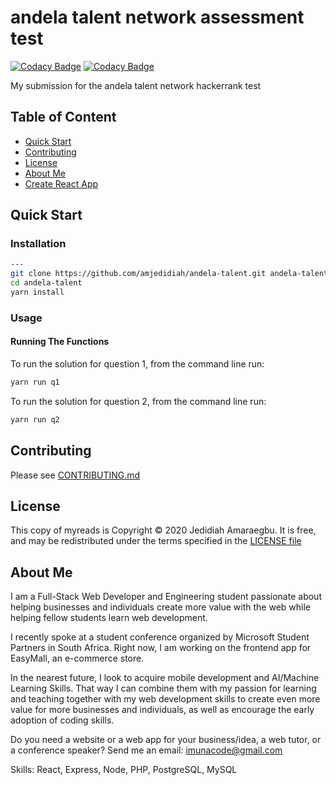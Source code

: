 # andela talent network assessment test

[![Codacy Badge](https://api.codacy.com/project/badge/Grade/a5715cbc897a4d41a8f5a144717d0a3f)](https://app.codacy.com/gh/amjedidiah/andela-talent?utm_source=github.com&utm_medium=referral&utm_content=amjedidiah/andela-talent&utm_campaign=Badge_Grade)
[![Codacy Badge](https://api.codacy.com/project/badge/Grade/5905f9a2b33f4824ac182d11a24ffd07)](https://app.codacy.com/gh/amjedidiah/myreads?utm_source=github.com&utm_medium=referral&utm_content=amjedidiah/myreads&utm_campaign=Badge_Grade)

My submission for the andela talent network hackerrank test

## Table of Content

- [Quick Start](#quick-start)
- [Contributing](#contributing)
- [License](#license)
- [About Me](#about-me)
- [Create React App](#create-react-app)

## Quick Start

### Installation

```bash
---
git clone https://github.com/amjedidiah/andela-talent.git andela-talent
cd andela-talent
yarn install
```

### Usage

#### Running The Functions

To run the solution for question 1, from the command line run:

```bash
yarn run q1
```

To run the solution for question 2, from the command line run:

```bash
yarn run q2
```

## Contributing

Please see [CONTRIBUTING.md](docs/CONTRIBUTING.md)

## License

This copy of myreads is Copyright © 2020 Jedidiah Amaraegbu. It is free, and may be redistributed under the terms specified in the [LICENSE file](LICENSE)

## About Me

I am a Full-Stack Web Developer and Engineering student passionate about helping businesses and individuals create more value with the web while helping fellow students learn web development.

I recently spoke at a student conference organized by Microsoft Student Partners in South Africa.
Right now, I am working on the frontend app for EasyMall, an e-commerce store.

In the nearest future, I look to acquire mobile development and AI/Machine Learning Skills.
That way I can combine them with my passion for learning and teaching together with my web development skills to create even more value for more businesses and individuals, as well as encourage the early adoption of coding skills.

Do you need a website or a web app for your business/idea, a web tutor, or a conference speaker?
Send me an email: imunacode@gmail.com

Skills: React, Express, Node, PHP, PostgreSQL, MySQL
